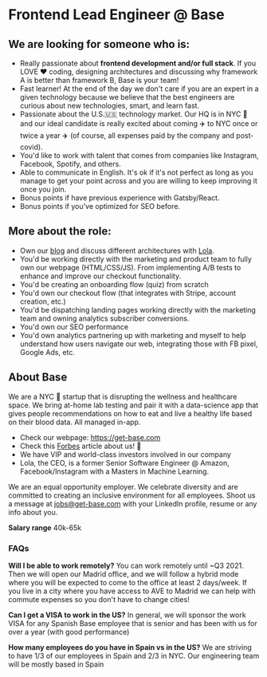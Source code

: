 # Frontend Lead Engineer @ Base

## We are looking for someone who is:
- Really passionate about **frontend development and/or full stack**. If you LOVE ♥️ coding, designing architectures and discussing why framework A is better than framework B, Base is your team!
- Fast learner! At the end of the day we don't care if you are an expert in a given technology because we believe that the best engineers are curious about new technologies, smart, and learn fast.
- Passionate about the U.S.🇺🇸 technology market. Our HQ is in NYC 🗽 and our ideal candidate is really excited about coming ✈️ to NYC once or twice a year ✈️ (of course, all expenses paid by the company and post-covid).
- You'd like to work with talent that comes from companies like Instagram, Facebook, Spotify, and others.
- Able to communicate in English. It's ok if it's not perfect as long as you manage to get your point across and you are willing to keep improving it once you join. 
- Bonus points  if have previous experience with Gatsby/React. 
- Bonus points if you've optimized for SEO before.

## More about the role:
- Own our [blog](https://get-base.com/blog) and discuss different architectures with [Lola](https://www.linkedin.com/in/lolapriego/).
- You'd be working directly with the marketing and product team to fully own our webpage (HTML/CSS/JS). From implementing A/B tests to enhance and improve our checkout functionality.
- You'd be creating an onboarding flow (quiz) from scratch
- You'd own our checkout flow (that integrates with Stripe, account creation, etc.)
- You'd be dispatching landing pages working directly with the marketing team and owning analytics subscriber conversions.
- You'd own our SEO performance
- You'd own analytics partnering up with marketing and myself to help understand how users navigate our web, integrating those with FB pixel, Google Ads, etc.

## About Base
We are a NYC 🗽 startup that is disrupting the wellness and healthcare space. We bring at-home lab testing and pair it with a data-science app that gives people recommendations on how to eat and live a healthy life based on their blood data. All managed in-app. 

- Check our webpage: https://get-base.com
- Check this [Forbes](https://www.forbes.com/sites/berenicemagistretti/2021/02/09/at-home-lab-testing-startup-base-launches-with-a-34m-seed-round-to-help-improve-sleep-diet-and-sex-drive/?sh=527fd7b410ad) article about us! 🚀
- We have VIP and world-class investors involved in our company
- Lola, the CEO, is a former Senior Software Engineer @ Amazon, Facebook/Instagram with a Masters in Machine Learning.

We are an equal opportunity employer. We celebrate diversity and are committed to creating an inclusive environment for all employees. Shoot us a message at jobs@get-base.com with your LinkedIn profile, resume or any info about you.

**Salary range** 40k-65k

### FAQs
**Will I be able to work remotely?**
You can work remotely until ~Q3 2021. Then we will open our Madrid office, and we will follow a hybrid mode where you will be expected to come to the office at least 2 days/week. If you live in a city where you have access to AVE to Madrid we can help with commute expenses so you don't have to change cities!

**Can I get a VISA to work in the US?**
In general, we will sponsor the work VISA for any Spanish Base employee that is senior and has been with us for over a year (with good performance)

**How many employees do you have in Spain vs in the US?**
We are striving to have 1/3 of our employees in Spain and 2/3 in NYC. Our engineering team will be mostly based in Spain
